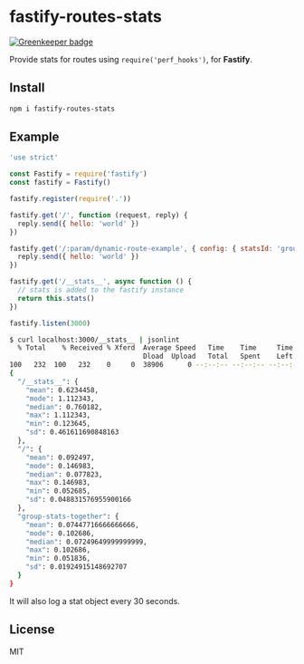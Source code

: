 # fastify-routes-stats

[![Greenkeeper badge](https://badges.greenkeeper.io/fastify/fastify-routes-stats.svg)](https://greenkeeper.io/)

Provide stats for routes using `require('perf_hooks')`, for __Fastify__.

## Install

```sh
npm i fastify-routes-stats
```

## Example

```js
'use strict'

const Fastify = require('fastify')
const fastify = Fastify()

fastify.register(require('.'))

fastify.get('/', function (request, reply) {
  reply.send({ hello: 'world' })
})

fastify.get('/:param/dynamic-route-example', { config: { statsId: 'group-stats-together' } }, function (request, reply) {
  reply.send({ hello: 'world' })
})

fastify.get('/__stats__', async function () {
  // stats is added to the fastify instance
  return this.stats()
})

fastify.listen(3000)
```

```sh
$ curl localhost:3000/__stats__ | jsonlint
  % Total    % Received % Xferd  Average Speed   Time    Time     Time  Current
                                 Dload  Upload   Total   Spent    Left  Speed
100   232  100   232    0     0  38906      0 --:--:-- --:--:-- --:--:-- 46400
{
  "/__stats__": {
    "mean": 0.6234458,
    "mode": 1.112343,
    "median": 0.760182,
    "max": 1.112343,
    "min": 0.123645,
    "sd": 0.461611690848163
  },
  "/": {
    "mean": 0.092497,
    "mode": 0.146983,
    "median": 0.077823,
    "max": 0.146983,
    "min": 0.052685,
    "sd": 0.048831576955900166
  },
  "group-stats-together": {
    "mean": 0.07447716666666666,
    "mode": 0.102686,
    "median": 0.07249649999999999,
    "max": 0.102686,
    "min": 0.051836,
    "sd": 0.01924915148692707
  }
}
```

It will also log a stat object every 30 seconds.

## License

MIT

